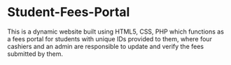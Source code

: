 # Student-Fees-Portal
This is a dynamic website built using HTML5, CSS, PHP which functions as a fees portal for students with unique IDs provided to them, where four cashiers and an admin are responsible to update and verify the fees submitted by them.
